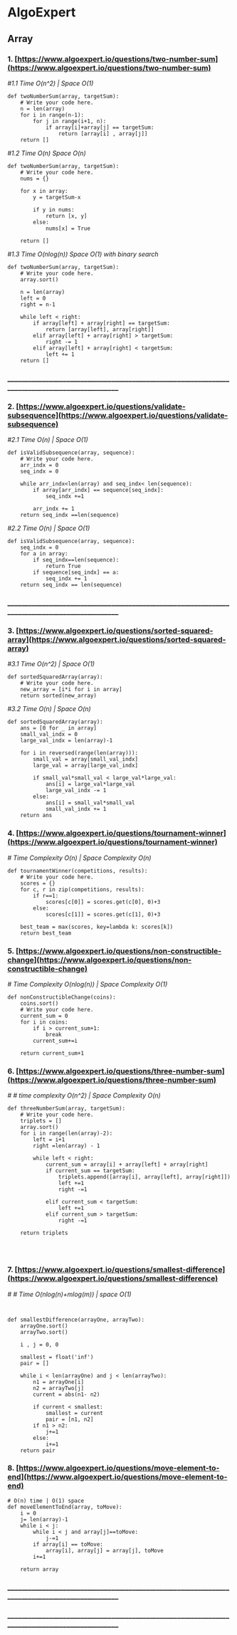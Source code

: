 # AlgoExpert
## Array
### 1. [https://www.algoexpert.io/questions/two-number-sum](https://www.algoexpert.io/questions/two-number-sum)


*#1.1 Time O(n^2)  | Space O(1)*
```
def twoNumberSum(array, targetSum):
    # Write your code here.
    n = len(array)
    for i in range(n-1):
        for j in range(i+1, n):
            if array[i]+array[j] == targetSum:
                return [array[i] , array[j]]
    return []
```


*#1.2 Time O(n) Space O(n)*
```
def twoNumberSum(array, targetSum):
    # Write your code here.
    nums = {}

    for x in array:
        y = targetSum-x

        if y in nums:
            return [x, y]
        else:
            nums[x] = True

    return []
```
*#1.3 Time O(nlog(n)) Space O(1) with binary search*
```
def twoNumberSum(array, targetSum):
    # Write your code here.
    array.sort()

    n = len(array)
    left = 0
    right = n-1

    while left < right:
        if array[left] + array[right] == targetSum:
            return [array[left], array[right]]
        elif array[left] + array[right] > targetSum:
            right -= 1 
        elif array[left] + array[right] < targetSum:
            left += 1 
    return []

```
### ________________________________________________________________________________________________
    

### 2. [https://www.algoexpert.io/questions/validate-subsequence](https://www.algoexpert.io/questions/validate-subsequence)

*#2.1 Time O(n) | Space O(1)*
```
def isValidSubsequence(array, sequence):
    # Write your code here.  
    arr_indx = 0
    seq_indx = 0

    while arr_indx<len(array) and seq_indx< len(sequence):
        if array[arr_indx] == sequence[seq_indx]:
            seq_indx +=1
        
        arr_indx += 1
    return seq_indx ==len(sequence)
```

*#2.2 Time O(n) | Space O(1)*
```
def isValidSubsequence(array, sequence):
    seq_indx = 0
    for a in array:
        if seq_indx==len(sequence):
            return True
        if sequence[seq_indx] == a:
            seq_indx += 1
    return seq_indx == len(sequence)
```

### ________________________________________________________________________________________________

### 3. [https://www.algoexpert.io/questions/sorted-squared-array](https://www.algoexpert.io/questions/sorted-squared-array)

*#3.1 Time O(n^2) | Space O(1)*
```
def sortedSquaredArray(array):
    # Write your code here.
    new_array = [i*i for i in array] 
    return sorted(new_array)

```
*#3.2 Time O(n) | Space O(n)*
```
def sortedSquaredArray(array):
    ans = [0 for _ in array]
    small_val_indx = 0
    large_val_indx = len(array)-1

    for i in reversed(range(len(array))):
        small_val = array[small_val_indx]
        large_val = array[large_val_indx]

        if small_val*small_val < large_val*large_val:
            ans[i] = large_val*large_val
            large_val_indx -= 1
        else:
            ans[i] = small_val*small_val
            small_val_indx += 1
    return ans

```


### 4. [https://www.algoexpert.io/questions/tournament-winner](https://www.algoexpert.io/questions/tournament-winner)
*# Time Complexity O(n) | Space Complexity O(n)*
```
def tournamentWinner(competitions, results):
    # Write your code here.
    scores = {}
    for c, r in zip(competitions, results):
        if r==1:
            scores[c[0]] = scores.get(c[0], 0)+3
        else:
            scores[c[1]] = scores.get(c[1], 0)+3
           
    best_team = max(scores, key=lambda k: scores[k])
    return best_team
```

### 5. [https://www.algoexpert.io/questions/non-constructible-change](https://www.algoexpert.io/questions/non-constructible-change)
*# Time Complexity O(nlog(n)) | Space Complexity O(1)*
```
def nonConstructibleChange(coins):
    coins.sort()
    # Write your code here.
    current_sum = 0
    for i in coins:
        if i > current_sum+1:
            break
        current_sum+=i
            
    return current_sum+1

```

### 6. [https://www.algoexpert.io/questions/three-number-sum](https://www.algoexpert.io/questions/three-number-sum)
*# # time complexity O(n^2) | Space Complexity O(n)*
```
def threeNumberSum(array, targetSum):
    # Write your code here.
    triplets = []
    array.sort()
    for i in range(len(array)-2):
        left = i+1
        right =len(array) - 1
        
        while left < right:
            current_sum = array[i] + array[left] + array[right]
            if current_sum == targetSum:
                triplets.append([array[i], array[left], array[right]])
                left +=1
                right -=1
                
            elif current_sum < targetSum:
                left +=1
            elif current_sum > targetSum:
                right -=1
    
    return triplets    
        
    


```

### 7. [https://www.algoexpert.io/questions/smallest-difference](https://www.algoexpert.io/questions/smallest-difference)
*# # Time O(nlog(n)+mlog(m)) | space O(1)*
```


def smallestDifference(arrayOne, arrayTwo):
    arrayOne.sort()
    arrayTwo.sort()

    i , j = 0, 0

    smallest = float('inf')
    pair = []

    while i < len(arrayOne) and j < len(arrayTwo):
        n1 = arrayOne[i]
        n2 = arrayTwo[j]
        current = abs(n1- n2)

        if current < smallest:
            smallest = current
            pair = [n1, n2]
        if n1 > n2:
            j+=1
        else:
            i+=1
    return pair

```
### 8. [https://www.algoexpert.io/questions/move-element-to-end](https://www.algoexpert.io/questions/move-element-to-end)

```
# O(n) time | O(1) space
def moveElementToEnd(array, toMove):
    i = 0
    j= len(array)-1
    while i < j:
        while i < j and array[j]==toMove:
            j-=1
        if array[i] == toMove:
            array[i], array[j] = array[j], toMove
        i+=1

    return array

```
### ________________________________________________________________________________________________
### ________________________________________________________________________________________________
